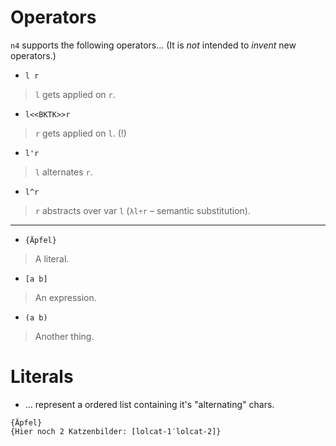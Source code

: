 # Operators

`n4` supports the following operators… (It is *not* intended to *invent* new operators.)

*   `l r`
>   `l` gets applied on `r`.
*   `l<<BKTK>>r`
>   `r` gets applied on `l`. (!)
*   `l'r`
>   `l` alternates `r`.
*   `l^r`
>   `r` abstracts over var `l` (`λl÷r` – semantic substitution).
---
*   `{Äpfel}`
>   A literal.
*   `[a b]`
>   An expression.
*   `(a b)`
>   Another thing.


# Literals

-   … represent a ordered list containing it's "alternating" chars.

```n
{Äpfel}
{Hier noch 2 Katzenbilder: [lolcat-1′lolcat-2]}
```
